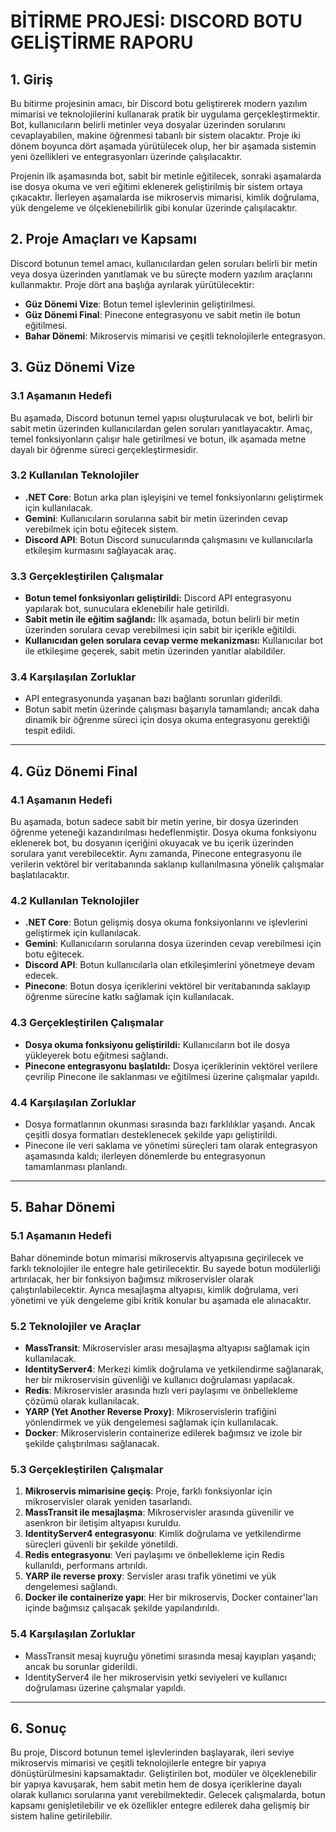 # BİTİRME PROJESİ: DISCORD BOTU GELİŞTİRME RAPORU

## 1. Giriş

Bu bitirme projesinin amacı, bir Discord botu geliştirerek modern yazılım mimarisi ve teknolojilerini kullanarak pratik bir uygulama gerçekleştirmektir. Bot, kullanıcıların belirli metinler veya dosyalar üzerinden sorularını cevaplayabilen, makine öğrenmesi tabanlı bir sistem olacaktır. Proje iki dönem boyunca dört aşamada yürütülecek olup, her bir aşamada sistemin yeni özellikleri ve entegrasyonları üzerinde çalışılacaktır.

Projenin ilk aşamasında bot, sabit bir metinle eğitilecek, sonraki aşamalarda ise dosya okuma ve veri eğitimi eklenerek geliştirilmiş bir sistem ortaya çıkacaktır. İlerleyen aşamalarda ise mikroservis mimarisi, kimlik doğrulama, yük dengeleme ve ölçeklenebilirlik gibi konular üzerinde çalışılacaktır.

## 2. Proje Amaçları ve Kapsamı

Discord botunun temel amacı, kullanıcılardan gelen soruları belirli bir metin veya dosya üzerinden yanıtlamak ve bu süreçte modern yazılım araçlarını kullanmaktır. Proje dört ana başlığa ayrılarak yürütülecektir:

- **Güz Dönemi Vize**: Botun temel işlevlerinin geliştirilmesi.
- **Güz Dönemi Final**: Pinecone entegrasyonu ve sabit metin ile botun eğitilmesi.
- **Bahar Dönemi**: Mikroservis mimarisi ve çeşitli teknolojilerle entegrasyon.

## 3. Güz Dönemi Vize

### 3.1 Aşamanın Hedefi

Bu aşamada, Discord botunun temel yapısı oluşturulacak ve bot, belirli bir sabit metin üzerinden kullanıcılardan gelen soruları yanıtlayacaktır. Amaç, temel fonksiyonların çalışır hale getirilmesi ve botun, ilk aşamada metne dayalı bir öğrenme süreci gerçekleştirmesidir.

### 3.2 Kullanılan Teknolojiler
- **.NET Core**: Botun arka plan işleyişini ve temel fonksiyonlarını geliştirmek için kullanılacak.
- **Gemini**: Kullanıcıların sorularına sabit bir metin üzerinden cevap verebilmek için botu eğitecek sistem.
- **Discord API**: Botun Discord sunucularında çalışmasını ve kullanıcılarla etkileşim kurmasını sağlayacak araç.

### 3.3 Gerçekleştirilen Çalışmalar
- **Botun temel fonksiyonları geliştirildi:** Discord API entegrasyonu yapılarak bot, sunuculara eklenebilir hale getirildi.
- **Sabit metin ile eğitim sağlandı:** İlk aşamada, botun belirli bir metin üzerinden sorulara cevap verebilmesi için sabit bir içerikle eğitildi.
- **Kullanıcıdan gelen sorulara cevap verme mekanizması:** Kullanıcılar bot ile etkileşime geçerek, sabit metin üzerinden yanıtlar alabildiler.

### 3.4 Karşılaşılan Zorluklar
- API entegrasyonunda yaşanan bazı bağlantı sorunları giderildi.
- Botun sabit metin üzerinde çalışması başarıyla tamamlandı; ancak daha dinamik bir öğrenme süreci için dosya okuma entegrasyonu gerektiği tespit edildi.

---

## 4. Güz Dönemi Final

### 4.1 Aşamanın Hedefi
Bu aşamada, botun sadece sabit bir metin yerine, bir dosya üzerinden öğrenme yeteneği kazandırılması hedeflenmiştir. Dosya okuma fonksiyonu eklenerek bot, bu dosyanın içeriğini okuyacak ve bu içerik üzerinden sorulara yanıt verebilecektir. Aynı zamanda, Pinecone entegrasyonu ile verilerin vektörel bir veritabanında saklanıp kullanılmasına yönelik çalışmalar başlatılacaktır.

### 4.2 Kullanılan Teknolojiler
- **.NET Core**: Botun gelişmiş dosya okuma fonksiyonlarını ve işlevlerini geliştirmek için kullanılacak.
- **Gemini**: Kullanıcıların sorularına dosya üzerinden cevap verebilmesi için botu eğitecek.
- **Discord API**: Botun kullanıcılarla olan etkileşimlerini yönetmeye devam edecek.
- **Pinecone**: Botun dosya içeriklerini vektörel bir veritabanında saklayıp öğrenme sürecine katkı sağlamak için kullanılacak.

### 4.3 Gerçekleştirilen Çalışmalar
- **Dosya okuma fonksiyonu geliştirildi:** Kullanıcıların bot ile dosya yükleyerek botu eğitmesi sağlandı.
- **Pinecone entegrasyonu başlatıldı:** Dosya içeriklerinin vektörel verilere çevrilip Pinecone ile saklanması ve eğitilmesi üzerine çalışmalar yapıldı.

### 4.4 Karşılaşılan Zorluklar
- Dosya formatlarının okunması sırasında bazı farklılıklar yaşandı. Ancak çeşitli dosya formatları desteklenecek şekilde yapı geliştirildi.
- Pinecone ile veri saklama ve yönetimi süreçleri tam olarak entegrasyon aşamasında kaldı; ilerleyen dönemlerde bu entegrasyonun tamamlanması planlandı.

---

## 5. Bahar Dönemi

### 5.1 Aşamanın Hedefi
Bahar döneminde botun mimarisi mikroservis altyapısına geçirilecek ve farklı teknolojiler ile entegre hale getirilecektir. Bu sayede botun modülerliği artırılacak, her bir fonksiyon bağımsız mikroservisler olarak çalıştırılabilecektir. Ayrıca mesajlaşma altyapısı, kimlik doğrulama, veri yönetimi ve yük dengeleme gibi kritik konular bu aşamada ele alınacaktır.

### 5.2 Teknolojiler ve Araçlar
- **MassTransit**: Mikroservisler arası mesajlaşma altyapısı sağlamak için kullanılacak.
- **IdentityServer4**: Merkezi kimlik doğrulama ve yetkilendirme sağlanarak, her bir mikroservisin güvenliği ve kullanıcı doğrulaması yapılacak.
- **Redis**: Mikroservisler arasında hızlı veri paylaşımı ve önbellekleme çözümü olarak kullanılacak.
- **YARP (Yet Another Reverse Proxy)**: Mikroservislerin trafiğini yönlendirmek ve yük dengelemesi sağlamak için kullanılacak.
- **Docker**: Mikroservislerin containerize edilerek bağımsız ve izole bir şekilde çalıştırılması sağlanacak.

### 5.3 Gerçekleştirilen Çalışmalar
1. **Mikroservis mimarisine geçiş**: Proje, farklı fonksiyonlar için mikroservisler olarak yeniden tasarlandı.
2. **MassTransit ile mesajlaşma**: Mikroservisler arasında güvenilir ve asenkron bir iletişim altyapısı kuruldu.
3. **IdentityServer4 entegrasyonu**: Kimlik doğrulama ve yetkilendirme süreçleri güvenli bir şekilde yönetildi.
4. **Redis entegrasyonu**: Veri paylaşımı ve önbellekleme için Redis kullanıldı, performans artırıldı.
5. **YARP ile reverse proxy**: Servisler arası trafik yönetimi ve yük dengelemesi sağlandı.
6. **Docker ile containerize yapı**: Her bir mikroservis, Docker container'ları içinde bağımsız çalışacak şekilde yapılandırıldı.

### 5.4 Karşılaşılan Zorluklar
- MassTransit mesaj kuyruğu yönetimi sırasında mesaj kayıpları yaşandı; ancak bu sorunlar giderildi.
- IdentityServer4 ile her mikroservisin yetki seviyeleri ve kullanıcı doğrulaması üzerine çalışmalar yapıldı.

---

## 6. Sonuç

Bu proje, Discord botunun temel işlevlerinden başlayarak, ileri seviye mikroservis mimarisi ve çeşitli teknolojilerle entegre bir yapıya dönüştürülmesini kapsamaktadır. Geliştirilen bot, modüler ve ölçeklenebilir bir yapıya kavuşarak, hem sabit metin hem de dosya içeriklerine dayalı olarak kullanıcı sorularına yanıt verebilmektedir. Gelecek çalışmalarda, botun kapsamı genişletilebilir ve ek özellikler entegre edilerek daha gelişmiş bir sistem haline getirilebilir.
